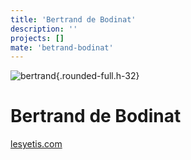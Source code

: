 ```yaml
---
title: 'Bertrand de Bodinat'
description: ''
projects: []
mate: 'betrand-bodinat'
---
```

![bertrand](/assets/images/team/betrand-bodinat/profile.jpeg){.rounded-full.h-32}
# Bertrand de Bodinat

[lesyetis.com](https://lesyetis.com)
